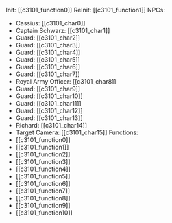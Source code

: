 Init: [[c3101_function0]]
ReInit: [[c3101_function1]]
NPCs:
- Cassius: [[c3101_char0]]
- Captain Schwarz: [[c3101_char1]]
- Guard: [[c3101_char2]]
- Guard: [[c3101_char3]]
- Guard: [[c3101_char4]]
- Guard: [[c3101_char5]]
- Guard: [[c3101_char6]]
- Guard: [[c3101_char7]]
- Royal Army Officer: [[c3101_char8]]
- Guard: [[c3101_char9]]
- Guard: [[c3101_char10]]
- Guard: [[c3101_char11]]
- Guard: [[c3101_char12]]
- Guard: [[c3101_char13]]
- Richard: [[c3101_char14]]
- Target Camera: [[c3101_char15]]
Functions:
- [[c3101_function0]]
- [[c3101_function1]]
- [[c3101_function2]]
- [[c3101_function3]]
- [[c3101_function4]]
- [[c3101_function5]]
- [[c3101_function6]]
- [[c3101_function7]]
- [[c3101_function8]]
- [[c3101_function9]]
- [[c3101_function10]]
